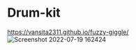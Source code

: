 # Drum-kit
https://vansita2311.github.io/fuzzy-giggle/
![Screenshot 2022-07-19 162424](https://user-images.githubusercontent.com/88482210/179734101-d62cb94a-d45a-4cf1-af69-b37c210c6188.png)
